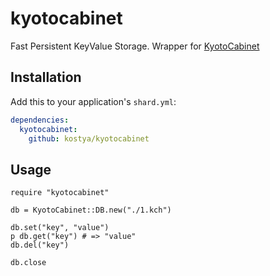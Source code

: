# kyotocabinet

Fast Persistent KeyValue Storage. Wrapper for [KyotoCabinet](http://fallabs.com/kyotocabinet/)

## Installation

Add this to your application's `shard.yml`:

```yaml
dependencies:
  kyotocabinet:
    github: kostya/kyotocabinet
```

## Usage

```crystal
require "kyotocabinet"

db = KyotoCabinet::DB.new("./1.kch")

db.set("key", "value")
p db.get("key") # => "value"
db.del("key")

db.close
```
